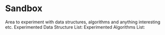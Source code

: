 Sandbox
=======

Area to experiment with data structures, algorithms and anything interesting etc. 
Experimented Data Structure List:
Experimented Algorithms List:
